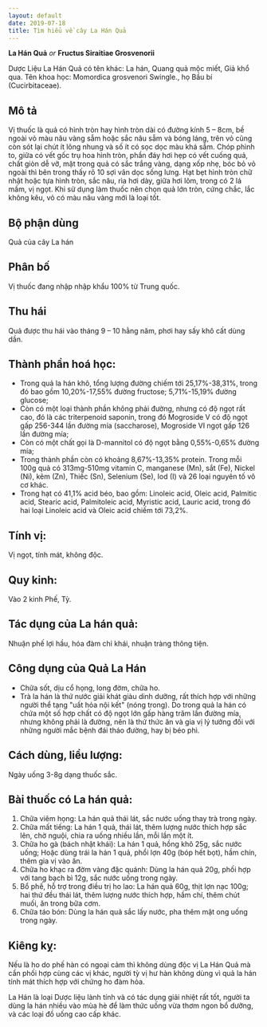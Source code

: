 ```yaml
---
layout: default
date: 2019-07-18
title: Tìm hiểu về cây La Hán Quả
---
```


**La Hán Quả**
*or*
**Fructus Siraitiae Grosvenorii**

Dược Liệu La Hán Quả có tên khác: La hán, Quang quả mộc miết, Giả khổ qua.
Tên khoa học: Momordica grosvenori Swingle., họ Bầu bí (Cucirbitaceae). 

## Mô tả

Vị thuốc là quả có hình tròn hay hình tròn dài có đường kính 5 – 8cm, bề ngoài vỏ màu nâu vàng sẫm hoặc sắc nâu sẫm và bóng láng, trên vỏ cũng còn sót lại chút ít lông nhung và số ít có sọc dọc màu khá sẫm. Chóp phình to, giữa có vết gốc trụ hoa hình tròn, phần đáy hơi hẹp có vết cuống quả, chất giòn dễ vỡ, mặt trong quả có sắc trắng vàng, dạng xốp nhẹ, bóc bỏ vỏ ngoài thì bên trong thấy rõ 10 sợi vân dọc sống lưng. Hạt bẹt hình tròn chữ nhật hoặc tựa hình tròn, sắc nâu, rìa hơi dày, giữa hơi lõm, trong có 2 lá mầm, vị ngọt. Khi sử dụng làm thuốc nên chọn quả lớn tròn, cứng chắc, lắc không kêu, vỏ có màu nâu vàng mới là loại tốt.

## Bộ phận dùng

Quả của cây La hán

## Phân bố

Vị thuốc đang nhập nhập khẩu 100% từ Trung quốc.

## Thu hái

Quả được thu hái vào tháng 9 – 10 hằng năm, phơi hay sấy khô cất dùng dần.

## Thành phần hoá học: 

+ Trong quả la hán khô, tổng lượng đường chiếm tới 25,17%-38,31%, trong đó bao gồm 10,20%-17,55% đường fructose; 5,71%-15,19% đường glucose; 
+ Còn có một loại thành phần không phải đường, nhưng có độ ngọt rất cao, đó là các triterpenoid saponin, trong đó Mogroside V có độ ngọt gấp 256-344 lần đường mía (saccharose), Mogroside VI ngọt gấp 126 lần đường mía; 
+ Còn có một chất gọi là D-mannitol  có độ ngọt bằng 0,55%-0,65% đường mía; 
+ Trong thành phần còn có khoảng 8,67%-13,35% protein. Trong mỗi 100g quả có 313mg-510mg vitamin C, manganese (Mn), sắt (Fe), Nickel (Ni), kẽm (Zn), Thiếc (Sn), Selenium (Se), Iod (I) và 26 loại nguyên tố vô cơ khác. 
+ Trong hạt có 41,1% acid béo, bao gồm: Linoleic acid, Oleic acid, Palmitic acid, Stearic acid, Palmitoleic acid, Myristic acid, Lauric acid, trong đó hai loại Linoleic acid và Oleic acid chiếm tới 73,2%. 

## Tính vị: 

Vị ngọt, tính mát, không độc.

## Quy kinh: 

Vào 2 kinh Phế, Tỳ.

## Tác dụng của La hán quả: 

Nhuận phế lợi hầu, hóa đàm chỉ khái, nhuận tràng thông tiện.

## Công dụng của Quả La Hán

+ Chữa sốt, dịu cổ họng, long đờm, chữa ho.
+ Trà la hán là thứ nước giải khát giàu dinh dưỡng, rất thích hợp với những người thể tạng "uất hỏa nội kết" (nóng trong). Do trong quả la hán có chứa một số hợp chất có độ ngọt lớn gấp hàng trăm lần đường mía, nhưng không phải là đường, nên là thứ thức ăn và gia vị  lý tưởng đối với những người mắc bệnh đái tháo đường, hay bị béo phì.

## Cách dùng, liều lượng: 

Ngày uống 3-8g dạng thuốc sắc.

## Bài thuốc có La hán quả:

1. Chữa viêm họng: La hán quả thái lát, sắc nước uống thay trà trong ngày. 
2.  Chữa mất tiếng: La hán 1 quả, thái lát, thêm lượng nước thích hợp sắc lên, chờ nguội, chia ra uống nhiều lần, mỗi lần một ít. 
3.  Chữa ho gà (bách nhật khái): La hán 1 quả, hồng khô 25g, sắc nước uống; Hoặc dùng trái la hán 1 quả, phổi lợn 40g (bóp hết bọt), hầm chín, thêm gia vị vào ăn. 
4. Chữa ho khạc ra đờm vàng đặc quánh: Dùng la hán quả 20g, phối hợp với tang bạch bì 12g, sắc nước uống trong ngày.
5. Bổ phế, hỗ trợ trong điều trị  ho lao: La hán quả 60g, thịt lợn nạc 100g; hai thứ đều thái lát, thêm lượng nước thích hợp, hầm chí, thêm chút muối, ăn trong bữa cơm. 
6. Chữa táo bón: Dùng la hán quả sắc lấy nước, pha thêm mật ong uống trong ngày. 

## Kiêng kỵ: 

Nếu là ho do phế hàn có ngoại cảm thì không dùng độc vị La Hán Quả mà cần phối hợp cùng các vị khác, người tỳ vị hư hàn không dùng vì quả la hán tính mát thích hợp với chứng ho đàm hỏa.

La Hán là loại Dược liệu lành tính và có tác dụng giải nhiệt rất tốt, người ta dùng la hán nhiều vào mùa hè để làm thức uống vừa thơm ngon bổ dưỡng, và các loại đồ uống cao cấp khác.
